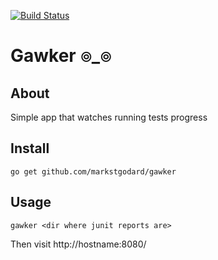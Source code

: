 [![Build Status](https://travis-ci.org/markstgodard/gawker.svg?branch=master)](https://travis-ci.org/markstgodard/gawker)
# Gawker ๏_๏

## About
Simple app that watches running tests progress

## Install

    go get github.com/markstgodard/gawker

## Usage

    gawker <dir where junit reports are>

Then visit http://hostname:8080/
